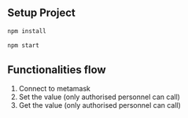 ## Setup Project 
```bash
npm install
```
```bash
npm start
```

## Functionalities flow
1. Connect to metamask
2. Set the value (only authorised personnel can call)
3. Get the value (only authorised personnel can call)